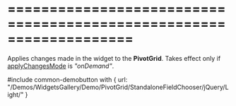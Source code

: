 ===================================================================
===================================================================

<!--shortDescription-->
Applies changes made in the widget to the **PivotGrid**. Takes effect only if [applyChangesMode](/Documentation/ApiReference/UI_Widgets/dxPivotGridFieldChooser/Configuration/#applyChangesMode) is *"onDemand"*.
<!--/shortDescription-->

<!--fullDescription-->
#include common-demobutton with {
    url: "/Demos/WidgetsGallery/Demo/PivotGrid/StandaloneFieldChooser/jQuery/Light/"
}
<!--/fullDescription-->